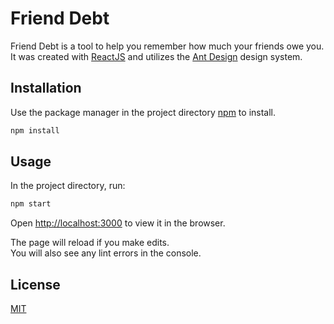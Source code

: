 # Friend Debt
Friend Debt is a tool to help you remember how much your friends owe you. It was created with [ReactJS](https://reactjs.org/) and utilizes the [Ant Design](https://ant.design/) design system.

## Installation

Use the package manager in the project directory [npm](https://www.npmjs.com/) to install.

```bash
npm install
```

## Usage

In the project directory, run:

```bash
npm start
```


Open [http://localhost:3000](http://localhost:3000) to view it in the browser.

The page will reload if you make edits.<br />
You will also see any lint errors in the console.

## License
[MIT](https://choosealicense.com/licenses/mit/)
